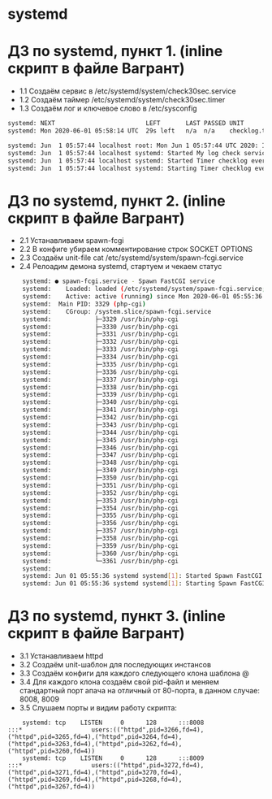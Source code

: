 # systemd
# ДЗ по systemd, пункт 1. (inline скрипт в файле Вагрант)
* 1.1 Создаём сервис в /etc/systemd/system/check30sec.service
* 1.2 Создаём таймер /etc/systemd/system/check30sec.timer
* 1.3 Создаём лог и ключевое слово в /etc/sysconfig
```sh
systemd: NEXT                         LEFT       LAST PASSED UNIT                         ACTIVATES
systemd: Mon 2020-06-01 05:58:14 UTC  29s left   n/a  n/a    checklog.timer               checklog.service

systemd: Jun  1 05:57:44 localhost root: Mon Jun 1 05:57:44 UTC 2020: I found the word:ALERT!
systemd: Jun  1 05:57:44 localhost systemd: Started My log check service.
systemd: Jun  1 05:57:44 localhost systemd: Started Timer checklog every 30s.
systemd: Jun  1 05:57:44 localhost systemd: Starting Timer checklog every 30s.
```


# ДЗ по systemd, пункт 2. (inline скрипт в файле Вагрант)
* 2.1 Устанавливаем spawn-fcgi
* 2.2 В конфиге убираем комментирование строк SOCKET OPTIONS
* 2.3 Создаём unit-file   cat /etc/systemd/system/spawn-fcgi.service
* 2.4 Релоадим демона systemd, стартуем и чекаем статус
```sh
    systemd: ● spawn-fcgi.service - Spawn FastCGI service
    systemd:    Loaded: loaded (/etc/systemd/system/spawn-fcgi.service; disabled; vendor preset: disabled)
    systemd:    Active: active (running) since Mon 2020-06-01 05:55:36 UTC; 82ms ago
    systemd:  Main PID: 3329 (php-cgi)
    systemd:    CGroup: /system.slice/spawn-fcgi.service
    systemd:            ├─3329 /usr/bin/php-cgi
    systemd:            ├─3330 /usr/bin/php-cgi
    systemd:            ├─3331 /usr/bin/php-cgi
    systemd:            ├─3332 /usr/bin/php-cgi
    systemd:            ├─3333 /usr/bin/php-cgi
    systemd:            ├─3334 /usr/bin/php-cgi
    systemd:            ├─3335 /usr/bin/php-cgi
    systemd:            ├─3336 /usr/bin/php-cgi
    systemd:            ├─3337 /usr/bin/php-cgi
    systemd:            ├─3338 /usr/bin/php-cgi
    systemd:            ├─3339 /usr/bin/php-cgi
    systemd:            ├─3340 /usr/bin/php-cgi
    systemd:            ├─3341 /usr/bin/php-cgi
    systemd:            ├─3342 /usr/bin/php-cgi
    systemd:            ├─3343 /usr/bin/php-cgi
    systemd:            ├─3344 /usr/bin/php-cgi
    systemd:            ├─3345 /usr/bin/php-cgi
    systemd:            ├─3346 /usr/bin/php-cgi
    systemd:            ├─3347 /usr/bin/php-cgi
    systemd:            ├─3348 /usr/bin/php-cgi
    systemd:            ├─3349 /usr/bin/php-cgi
    systemd:            ├─3350 /usr/bin/php-cgi
    systemd:            ├─3351 /usr/bin/php-cgi
    systemd:            ├─3352 /usr/bin/php-cgi
    systemd:            ├─3353 /usr/bin/php-cgi
    systemd:            ├─3354 /usr/bin/php-cgi
    systemd:            ├─3355 /usr/bin/php-cgi
    systemd:            ├─3356 /usr/bin/php-cgi
    systemd:            ├─3357 /usr/bin/php-cgi
    systemd:            ├─3358 /usr/bin/php-cgi
    systemd:            ├─3359 /usr/bin/php-cgi
    systemd:            ├─3360 /usr/bin/php-cgi
    systemd:            └─3361 /usr/bin/php-cgi
    systemd:
    systemd: Jun 01 05:55:36 systemd systemd[1]: Started Spawn FastCGI service.
    systemd: Jun 01 05:55:36 systemd systemd[1]: Starting Spawn FastCGI service...
```
# ДЗ по systemd, пункт 3. (inline скрипт в файле Вагрант)
* 3.1 Устанавливаем httpd
* 3.2 Создаём unit-шаблон для последующих инстансов
* 3.3 Создаём конфиги для каждого следующего клона шаблона @
* 3.4 Для каждого клона создаём свой pid-файл и меняем стандартный порт апача на отличный от 80-порта, в данном случае: 8008, 8009
* 3.5 Слушаем порты и видим работу скрипта:
```
    systemd: tcp    LISTEN     0      128      :::8008                 :::*                   users:(("httpd",pid=3266,fd=4),("httpd",pid=3265,fd=4),("httpd",pid=3264,fd=4),("httpd",pid=3263,fd=4),("httpd",pid=3262,fd=4),("httpd",pid=3260,fd=4))
    systemd: tcp    LISTEN     0      128      :::8009                 :::*                   users:(("httpd",pid=3272,fd=4),("httpd",pid=3271,fd=4),("httpd",pid=3270,fd=4),("httpd",pid=3269,fd=4),("httpd",pid=3268,fd=4),("httpd",pid=3267,fd=4))
```
